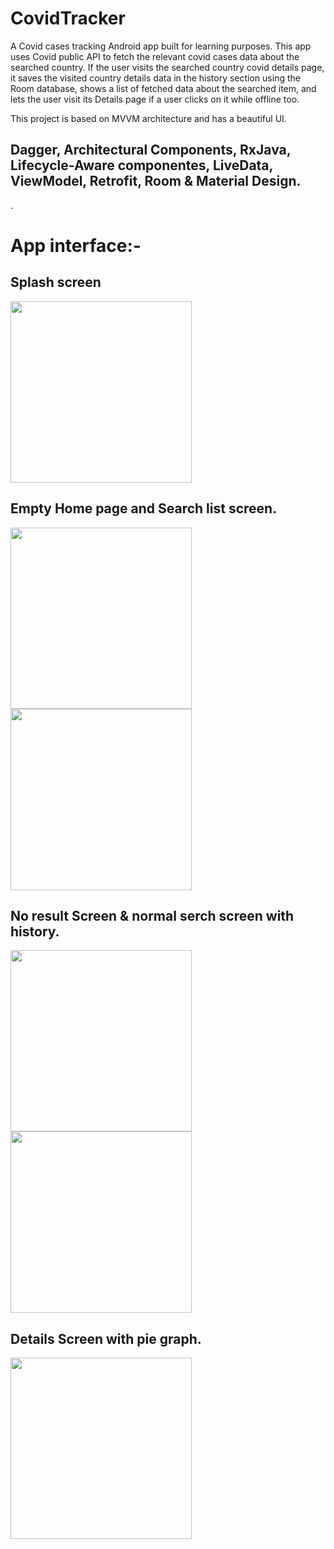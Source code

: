 # CovidTracker
A Covid cases tracking Android app built for learning purposes. This app uses Covid public API to fetch the relevant covid cases data about the searched country. If the user visits the searched country covid details page, it saves the visited country details data in the history section using the Room database, shows a list of fetched data about the searched item, and lets the user visit its Details page if a user clicks on it while offline too.

This project is based on MVVM architecture and has a beautiful UI.

## Dagger, Architectural Components,  RxJava, Lifecycle-Aware componentes, LiveData, ViewModel, Retrofit, Room & Material Design.
.


# App interface:-

## Splash screen 

<img src="https://user-images.githubusercontent.com/39986507/120298480-be3f8580-c2e7-11eb-8053-0c8afb95b398.png" width="290">    


## Empty Home page and Search list screen.

<img src="https://user-images.githubusercontent.com/39986507/120298478-be3f8580-c2e7-11eb-9e8e-c7a136b1552b.png" width="290">     <img src="https://user-images.githubusercontent.com/39986507/120298474-bd0e5880-c2e7-11eb-8872-77d9c018b379.png" width="290">                       

## No result Screen & normal serch screen with history.

<img src="https://user-images.githubusercontent.com/39986507/120298487-bf70b280-c2e7-11eb-97b4-86dc3fbe2af3.png" width="290">    <img src="https://user-images.githubusercontent.com/39986507/120301737-cbaa3f00-c2ea-11eb-84c0-0ec3c59c5614.png" width="290">

## Details Screen with pie graph.

<img src="https://user-images.githubusercontent.com/39986507/120298483-bed81c00-c2e7-11eb-90d3-91fea426c060.png" width="290">

